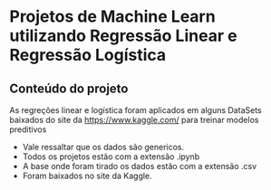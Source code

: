 # Projetos de Machine Learn utilizando Regressão Linear e Regressão Logística
## Conteúdo do projeto
As regreções linear e logística foram aplicados em alguns DataSets baixados do site da https://www.kaggle.com/ para treinar modelos preditivos
* Vale ressaltar que os dados são genericos.
* Todos os projetos estão com a extensão .ipynb
* A base onde foram tirado os dados estão com a extensão .csv
* Foram baixados no  site da Kaggle.
